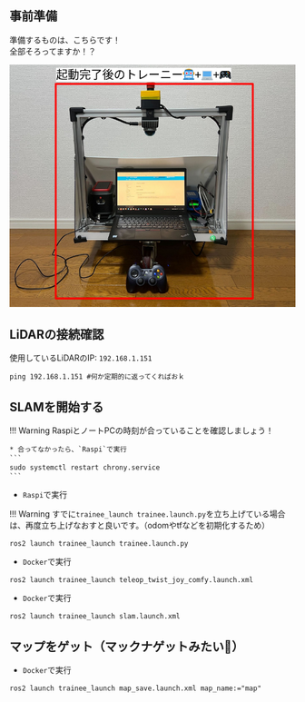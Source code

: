 ## 事前準備

準備するものは、こちらです！  
全部そろってますか！？
<center><a href="../../../images/trainee_preparation_joycon2.png"><img src="../../../images/trainee_preparation_joycon2.png" width="600"/></a>
</center>

## LiDARの接続確認

使用しているLiDARのIP: `192.168.1.151`

```
ping 192.168.1.151 #何か定期的に返ってくればおｋ
```

## SLAMを開始する

!!! Warning
    RaspiとノートPCの時刻が合っていることを確認しましょう！
    
    * 合ってなかったら、`Raspi`で実行
    ```
    sudo systemctl restart chrony.service
    ```

* `Raspi`で実行

!!! Warning
    すでに`trainee_launch trainee.launch.py`を立ち上げている場合は、再度立ち上げなおすと良いです。（odomやtfなどを初期化するため）

```
ros2 launch trainee_launch trainee.launch.py
```

* `Docker`で実行

```
ros2 launch trainee_launch teleop_twist_joy_comfy.launch.xml
```

* `Docker`で実行

```
ros2 launch trainee_launch slam.launch.xml
```

## マップをゲット（マックナゲットみたい🤡）

* `Docker`で実行

```
ros2 launch trainee_launch map_save.launch.xml map_name:="map"
```